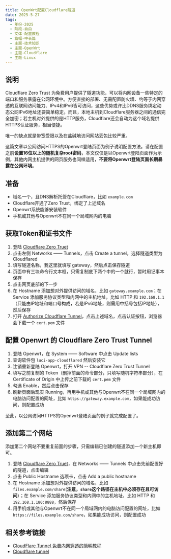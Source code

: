 ```yaml
---
title: OpenWrt配置Cloudflare隧道
date: 2025-5-27
tags:
  - 年份-2025
  - 阶段-自由
  - 文体-配置教程
  - 篇幅-中长篇
  - 主题-技术知识
  - 主题-OpenWrt
  - 主题-Cloudflare
  - 主题-Linux
---
```


## 说明

Cloudflare Zero Trust 为免费用户提供了隧道功能，可以将内网设备一些特定的端口和服务暴露在公网环境中。方便直接的部署、无需配置防火墙、约等于内网穿透的互联网访问能力、IPv4和IPv6皆可访问，这些优势或许比DDNS服务绑定动态公网IPv6地址还要简单稳定。而且，本地主机到Cloudflare服务器之间的通信完全加密；若主机对外提供的是HTTP服务，Cloudflare还会自动为这个域名提供HTTPS认证服务，相当便捷。

唯一的缺点就是带宽受限以及在盐碱地访问网站丢包比较严重。

这篇文章以公网访问HTTPS的Openwrt登陆页面为例子说明配置方法。请在配置之前**设置16位以上的随机复杂root密码**，本文仅仅是以Openwrt登陆页面作为示例，其他内网主机提供的网页服务也同样适用，**不要将Openwrt登陆页面长期暴露在公网环境**。

## 准备

- 域名一个，且DNS解析托管在Cloudflare，比如 `example.com`
- Cloudflare开通了Zero Trust，绑定了上述域名
- Openwrt系统能够安装软件
- 手机或其他与Openwrt不在同一个局域网内的电脑

## 获取Token和证书文件

1. 登陆 [Cloudflare Zero Truet](https://one.dash.cloudflare.com/)
2. 点击左侧 Networks —— Tunnels，点击 Create a tunnel，选择隧道类型为 Cloudflared
3. 填写隧道名称，我这里就填写 gateway，然后点击保存隧道
4. 页面中有三块命令行文本框，只需复制底下两个中的一个就行，暂时用记事本保存
5. 点击网页底部的下一步
6. 在 Hostname 添加想对外提供访问的域名，比如 `gateway.example.com`；在 Service 添加服务协议类型和内网中的主机地址，比如 HTTP 和 `192.168.1.1`（只能由IP地址和端口号构成，若是IPv6地址，则需用中括号包括IP地址），然后保存
7. 打开 [Authorize Cloudflare Tunnel](https://dash.cloudflare.com/argotunnel)，点击上述域名，点击认证按钮，浏览器会下载一个 `cert.pem` 文件

## 配置 Openwrt 的 Cloudflare Zero Trust Tunnel

1. 登陆 Openwrt，在 System —— Software 中点击 Update lists
2. 查询软件包 `luci-app-cloudflared` 然后安装它
3. 注销重新登陆 Openwrt，打开 VPN -- Cloudflare Zero Trust Tunnel
4. 填写之前复制的 Token（删掉前面的命令部分，只填写随机字符串部分），在Certificate of Origin 中上传之前下载的 `cert.pem` 文件
5. 勾选 Enable，然后点击保存
6. 刷新页面后现实 Running，再用手机或其他与Openwrt不在同一个局域网内的电脑访问配置的网址，比如 `https://gateway.example.com`，如果能成功访问，则配置成功

至此，以公网访问HTTPS的Openwrt登陆页面的例子就完成配置了。

## 添加第二个网站

添加第二个网站不要重复前面的步骤，只需编辑已创建的隧道添加一个新主机即可。

1. 登陆 [Cloudflare Zero Truet](https://one.dash.cloudflare.com/)，在 Networks —— Tunnels 中点击先前配置好的隧道，点击编辑
2. 点击 Public Hostname 选项卡，点击 Add a public hostname
3. 在 Hostname 添加想对外提供访问的域名，比如 `files.example.com/share`(**注意，`share`这个路径在主机中必须存在且可访问**）；在 Service 添加服务协议类型和内网中的主机地址，比如 HTTP 和 `192.168.1.180:8888`，然后保存
4. 用手机或其他与Openwrt不在同一个局域网内的电脑访问配置的网址，比如 `https://files.example.com/share`，如果能成功访问，则配置成功

## 相关参考链接

- [CloudFlare Tunnel 免费内网穿透的简明教程](https://sspai.com/post/79278)
- [Cloudflare tunnel](https://openwrt.org/docs/guide-user/services/vpn/cloudfare_tunnel)
